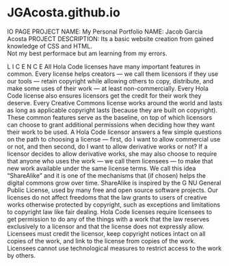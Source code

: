 # JGAcosta.github.io
IO PAGE
PROJECT NAME: My Personal Portfolio
NAME: Jacob Garcia Acosta
PROJECT DESCRIPTION: Its a basic website creation from gained knowledge of CSS and HTML.  
Not my best performace but am learning from my errors.


L I C E N C E
All Hola Code licenses have many important features in common. 
Every license helps creators — we call them licensors if they use our tools — retain copyright while allowing others to copy, 
distribute, and make some uses of their work — at least non-commercially. Every Hola Code license also ensures licensors 
get the credit for their work they deserve. Every Creative Commons license works around the world and lasts as long as 
applicable copyright lasts (because they are built on copyright). 
These common features serve as the baseline, on top of which licensors can choose to grant additional 
permissions when deciding how they want their work to be used.  A Hola Code licensor answers a few simple questions on the 
path to choosing a license — first, do I want to allow commercial use or not, and then second, do I want to allow derivative 
works or not? If a licensor decides to allow derivative works, she may also choose to require that anyone who uses the work — 
we call them licensees — to make that new work available under the same license terms. We call this idea “ShareAlike” and it 
is one of the mechanisms that (if chosen) helps the digital commons grow over time. ShareAlike is inspired by the G
NU General Public License, used by many free and open source software projects.  Our licenses do not affect freedoms that the 
law grants to users of creative works otherwise protected by copyright, such as exceptions and limitations to copyright law 
like fair dealing. Hola Code licenses require licensees to get permission to do any of the things with a work that the 
law reserves exclusively to a licensor and that the license does not expressly allow. Licensees must credit the licensor, 
keep copyright notices intact on all copies of the work, and link to the license from copies of the work. Licensees cannot 
use technological measures to restrict access to the work by others. 
